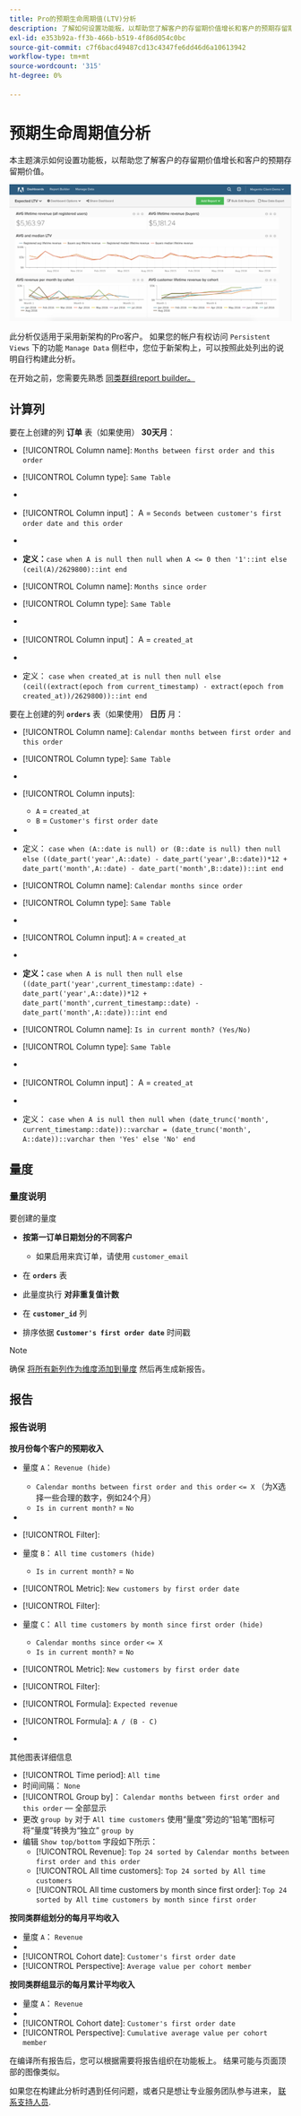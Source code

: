 ```yaml
---
title: Pro的预期生命周期值(LTV)分析
description: 了解如何设置功能板，以帮助您了解客户的存留期价值增长和客户的预期存留期价值。
exl-id: e353b92a-ff3b-466b-b519-4f86d054c0bc
source-git-commit: c7f6bacd49487cd13c4347fe6dd46d6a10613942
workflow-type: tm+mt
source-wordcount: '315'
ht-degree: 0%

---
```


# 预期生命周期值分析

本主题演示如何设置功能板，以帮助您了解客户的存留期价值增长和客户的预期存留期价值。

![](../../assets/exp-lifetim-value-anyalysis.png)

此分析仅适用于采用新架构的Pro客户。 如果您的帐户有权访问 `Persistent Views` 下的功能 `Manage Data` 侧栏中，您位于新架构上，可以按照此处列出的说明自行构建此分析。

在开始之前，您需要先熟悉 [同类群组report builder。](../dev-reports/cohort-rpt-bldr.md)

## 计算列

要在上创建的列 **订单** 表（如果使用） **30天月**：

* [!UICONTROL Column name]: `Months between first order and this order`
* [!UICONTROL Column type]: `Same Table`
* 
   [!UICONTROL Column equation]: `CALCULATION`
* [!UICONTROL Column input]： A = `Seconds between customer's first order date and this order`
* 
   [!UICONTROL Datatype]: `Integer`
* **定义：**`case when A is null then null when A <= 0 then '1'::int else (ceil(A)/2629800)::int end`

* [!UICONTROL Column name]: `Months since order`
* [!UICONTROL Column type]: `Same Table`
* 
   [!UICONTROL Column equation]: `CALCULATION`
* [!UICONTROL Column input]： A = `created_at`
* 
   [!UICONTROL Datatype]: `Integer`
* 定义： `case when created_at is null then null else (ceil((extract(epoch from current_timestamp) - extract(epoch from created_at))/2629800))::int end`

要在上创建的列 **`orders`** 表（如果使用） **日历** 月：

* [!UICONTROL Column name]: `Calendar months between first order and this order`
* [!UICONTROL Column type]: `Same Table`
* 
   [!UICONTROL Column equation]: `CALCULATION`
* [!UICONTROL Column inputs]:
   * `A` = `created_at`
   * `B` = `Customer's first order date`

* 
   [!UICONTROL Datatype]: `Integer`
* 定义： `case when (A::date is null) or (B::date is null) then null else ((date_part('year',A::date) - date_part('year',B::date))*12 + date_part('month',A::date) - date_part('month',B::date))::int end`

* [!UICONTROL Column name]: `Calendar months since order`
* [!UICONTROL Column type]: `Same Table`
* 
   [!UICONTROL Column equation]: `CALCULATION`
* [!UICONTROL Column input]: `A` = `created_at`
* 
   [!UICONTROL Datatype]: `Integer`
* **定义：**`case when A is null then null else ((date_part('year',current_timestamp::date) - date_part('year',A::date))*12 + date_part('month',current_timestamp::date) - date_part('month',A::date))::int end`

* [!UICONTROL Column name]: `Is in current month? (Yes/No)`
* [!UICONTROL Column type]: `Same Table`
* 
   [!UICONTROL Column equation]: `CALCULATION`
* [!UICONTROL Column input]： A = `created_at`
* 
   [!UICONTROL Datatype]: `String`
* 定义： `case when A is null then null when (date_trunc('month', current_timestamp::date))::varchar = (date_trunc('month', A::date))::varchar then 'Yes' else 'No' end`

## 量度

### 量度说明

要创建的量度

* **按第一订单日期划分的不同客户**
   * 如果启用来宾订单，请使用 `customer_email`

* 在 **`orders`** 表
* 此量度执行 **对非重复值计数**
* 在 **`customer_id`** 列
* 排序依据 **`Customer's first order date`** 时间戳

>[!NOTE]
>
>确保 [将所有新列作为维度添加到量度](../../data-analyst/data-warehouse-mgr/manage-data-dimensions-metrics.md) 然后再生成新报告。

## 报告

### 报告说明

**按月份每个客户的预期收入**

* 量度 `A`： `Revenue (hide)`
   * `Calendar months between first order and this order` `<= X` （为X选择一些合理的数字，例如24个月）
   * `Is in current month?` = `No`

* 
   [！UICONTROL量度]: `Revenue`
* [!UICONTROL Filter]:

* 量度 `B`： `All time customers (hide)`
   * `Is in current month?` = `No`

* [!UICONTROL Metric]: `New customers by first order date`
* [!UICONTROL Filter]:

* 量度 `C`： `All time customers by month since first order (hide)`
   * `Calendar months since order` `<= X`
   * `Is in current month?` = `No`

* [!UICONTROL Metric]: `New customers by first order date`
* [!UICONTROL Filter]:

* [!UICONTROL Formula]: `Expected revenue`
* [!UICONTROL Formula]: `A / (B - C)`
* 

   [!UICONTROL Format]: `Currency`

其他图表详细信息

* [!UICONTROL Time period]: `All time`
* 时间间隔： `None`
* [!UICONTROL Group by]： `Calendar months between first order and this order`  — 全部显示
* 更改 `group by` 对于 `All time customers` 使用“量度”旁边的“铅笔”图标可将“量度”转换为“独立” `group by`
* 编辑 `Show top/bottom` 字段如下所示：
   * [!UICONTROL Revenue]: `Top 24 sorted by Calendar months between first order and this order`
   * [!UICONTROL All time customers]: `Top 24 sorted by All time customers`
   * [!UICONTROL All time customers by month since first order]: `Top 24 sorted by All time customers by month since first order`

**按同类群组划分的每月平均收入**

* 量度 `A`： `Revenue`
* 
   [!UICONTROL Metric view]: `Cohort`
* [!UICONTROL Cohort date]: `Customer's first order date`
* [!UICONTROL Perspective]: `Average value per cohort member`

**按同类群组显示的每月累计平均收入**

* 量度 `A`： `Revenue`
* 
   [!UICONTROL Metric view]: `Cohort`
* [!UICONTROL Cohort date]: `Customer's first order date`
* [!UICONTROL Perspective]: `Cumulative average value per cohort member`

在编译所有报告后，您可以根据需要将报告组织在功能板上。 结果可能与页面顶部的图像类似。

如果您在构建此分析时遇到任何问题，或者只是想让专业服务团队参与进来， [联系支持人员](https://experienceleague.adobe.com/docs/commerce-knowledge-base/kb/troubleshooting/miscellaneous/mbi-service-policies.html).
